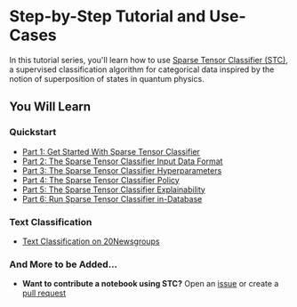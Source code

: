 # Step-by-Step Tutorial and Use-Cases

In this tutorial series, you'll learn how to use [Sparse Tensor Classifier (STC)](https://sparsetensorclassifier.org/references.html), a supervised classification algorithm for categorical data inspired by the notion of superposition of states in quantum physics. 

## You Will Learn

### Quickstart

- [Part 1: Get Started With Sparse Tensor Classifier](https://github.com/SparseTensorClassifier/tutorial/blob/main/Quickstart.ipynb)
- [Part 2: The Sparse Tensor Classifier Input Data Format](https://github.com/SparseTensorClassifier/tutorial/blob/main/Quickstart_Input_Data.ipynb)
- [Part 3: The Sparse Tensor Classifier Hyperparameters](https://github.com/SparseTensorClassifier/tutorial/blob/main/Quickstart_Hyperparameters.ipynb)
- [Part 4: The Sparse Tensor Classifier Policy](https://github.com/SparseTensorClassifier/tutorial/blob/main/Quickstart_Policy.ipynb)
- [Part 5: The Sparse Tensor Classifier Explainability](https://github.com/SparseTensorClassifier/tutorial/blob/main/Quickstart_Explainability.ipynb)
- [Part 6: Run Sparse Tensor Classifier in-Database](https://github.com/SparseTensorClassifier/tutorial/blob/main/Quickstart_DBMS.ipynb)

### Text Classification

- [Text Classification on 20Newsgroups](https://github.com/SparseTensorClassifier/tutorial/blob/main/Text_Classification_20Newsgroups.ipynb)

### And More to be Added...

- **Want to contribute a notebook using STC?** Open an [issue](https://github.com/SparseTensorClassifier/tutorial/issues) or create a [pull request](https://github.com/SparseTensorClassifier/tutorial/pulls)


